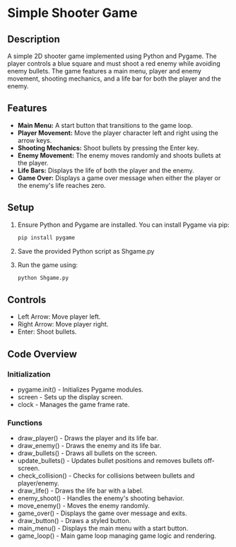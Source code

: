 # Simple Shooter Game

## Description
A simple 2D shooter game implemented using Python and Pygame. The player controls a blue square and must shoot a red enemy while avoiding enemy bullets. The game features a main menu, player and enemy movement, shooting mechanics, and a life bar for both the player and the enemy.

## Features
- **Main Menu:** A start button that transitions to the game loop.
- **Player Movement:** Move the player character left and right using the arrow keys.
- **Shooting Mechanics:** Shoot bullets by pressing the Enter key.
- **Enemy Movement:** The enemy moves randomly and shoots bullets at the player.
- **Life Bars:** Displays the life of both the player and the enemy.
- **Game Over:** Displays a game over message when either the player or the enemy's life reaches zero.

## Setup
1. Ensure Python and Pygame are installed. You can install Pygame via pip:
   ```bash
   pip install pygame
   ```

2. Save the provided Python script as Shgame.py

3. Run the game using:
   ```bash
   python Shgame.py
   ```

## Controls
- Left Arrow: Move player left.
- Right Arrow: Move player right.
- Enter: Shoot bullets.

## Code Overview
### Initialization
- pygame.init() - Initializes Pygame modules.
- screen - Sets up the display screen.
- clock - Manages the game frame rate.

### Functions
- draw_player() - Draws the player and its life bar.
- draw_enemy() - Draws the enemy and its life bar.
- draw_bullets() - Draws all bullets on the screen.
- update_bullets() - Updates bullet positions and removes bullets off-screen.
- check_collision() - Checks for collisions between bullets and player/enemy.
- draw_life() - Draws the life bar with a label.
- enemy_shoot() - Handles the enemy's shooting behavior.
- move_enemy() - Moves the enemy randomly.
- game_over() - Displays the game over message and exits.
- draw_button() - Draws a styled button.
- main_menu() - Displays the main menu with a start button.
- game_loop() - Main game loop managing game logic and rendering.
